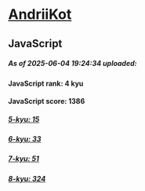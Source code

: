 # [AndriiKot](https://www.codewars.com/users/AndriiKot) 

## JavaScript

##### As of 2025-06-04 19:24:34 uploaded:

#### JavaScript rank: 4 kyu

#### JavaScript score: 1386

##### [5-kyu: 15](https://github.com/AndriiKot/JavaScript__CodeWars/tree/main/kyu-5)

##### [6-kyu: 33](https://github.com/AndriiKot/JavaScript__CodeWars/tree/main/kyu-6)

##### [7-kyu: 51](https://github.com/AndriiKot/JavaScript__CodeWars/tree/main/kyu-7)

##### [8-kyu: 324](https://github.com/AndriiKot/JavaScript__CodeWars/tree/main/kyu-8)


